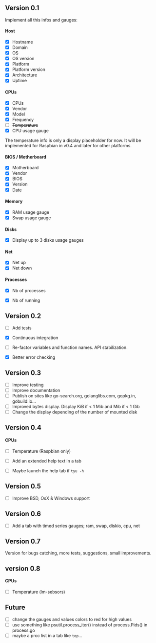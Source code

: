 
Version 0.1
-----------
Implement all this infos and gauges:

#### Host
- [x] Hostname
- [x] Domain
- [x] OS
- [x] OS version
- [x] Platform
- [x] Platform version
- [x] Architecture
- [x] Uptime

#### CPUs
- [x] CPUs
- [x] Vendor
- [x] Model
- [x] Frequency
- [ ] ~~Temperature~~
- [x] CPU usage gauge

The temperature info is only a display placeholder for now. It will be implemented for Raspbian in v0.4 and later for other platforms.

#### BIOS / Motherboard
- [x] Motherboard
- [x] Vendor
- [x] BIOS
- [x] Version
- [x] Date

#### Memory
- [x] RAM usage gauge
- [x] Swap usage gauge

#### Disks
- [x] Display up to 3 disks usage gauges

#### Net
- [x] Net up
- [x] Net down

#### Processes
- [x] Nb of processes
- [x] Nb of running


Version 0.2
-----------
- [ ] Add tests
- [x] Continuous integration
- [ ] Re-factor variables and function names. API stabilization.
- [x] Better error checking


Version 0.3
-----------
- [ ] Improve testing
- [ ] Improve documentation
- [ ] Publish on sites like go-search.org, golanglibs.com, gopkg.in, gobuild.io...
- [ ] Improved bytes display. Display KiB if < 1 Mib and Mib if < 1 Gib
- [ ] Change the display depending of the number of mounted disk

Version 0.4
-----------
#### CPUs
- [ ] Temperature (Raspbian only)

- [ ] Add an extended help text in a tab
- [ ] Maybe launch the help tab if `tyu -h`

Version 0.5
-----------
- [ ] Improve BSD, OsX & Windows support

Version 0.6
-----------
- [ ] Add a tab with timed series gauges; ram, swap, diskio, cpu, net

Version 0.7
-----------
Version for bugs catching, more tests, suggestions, small improvements.

version 0.8
-----------

#### CPUs
- [ ] Temperature (lm-sebsors)

Future
------
- [ ] change the gauges and values colors to red for high values
- [ ] use something like psutil.process_iter() instead of process.Pids() in process.go
- [ ] maybe a proc list in a tab like `top`...
